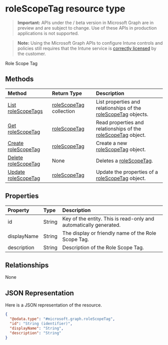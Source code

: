 ﻿# roleScopeTag resource type

> **Important:** APIs under the / beta version in Microsoft Graph are in preview and are subject to change. Use of these APIs in production applications is not supported.

> **Note:** Using the Microsoft Graph APIs to configure Intune controls and policies still requires that the Intune service is [correctly licensed](https://go.microsoft.com/fwlink/?linkid=839381) by the customer.

Role Scope Tag
## Methods
|Method|Return Type|Description|
|:---|:---|:---|
|[List roleScopeTags](../api/intune_rbac_rolescopetag_list.md)|[roleScopeTag](../resources/intune_rbac_rolescopetag.md) collection|List properties and relationships of the [roleScopeTag](../resources/intune_rbac_rolescopetag.md) objects.|
|[Get roleScopeTag](../api/intune_rbac_rolescopetag_get.md)|[roleScopeTag](../resources/intune_rbac_rolescopetag.md)|Read properties and relationships of the [roleScopeTag](../resources/intune_rbac_rolescopetag.md) object.|
|[Create roleScopeTag](../api/intune_rbac_rolescopetag_create.md)|[roleScopeTag](../resources/intune_rbac_rolescopetag.md)|Create a new [roleScopeTag](../resources/intune_rbac_rolescopetag.md) object.|
|[Delete roleScopeTag](../api/intune_rbac_rolescopetag_delete.md)|None|Deletes a [roleScopeTag](../resources/intune_rbac_rolescopetag.md).|
|[Update roleScopeTag](../api/intune_rbac_rolescopetag_update.md)|[roleScopeTag](../resources/intune_rbac_rolescopetag.md)|Update the properties of a [roleScopeTag](../resources/intune_rbac_rolescopetag.md) object.|

## Properties
|Property|Type|Description|
|:---|:---|:---|
|id|String|Key of the entity. This is read-only and automatically generated.|
|displayName|String|The display or friendly name of the Role Scope Tag.|
|description|String|Description of the Role Scope Tag.|

## Relationships
None
## JSON Representation
Here is a JSON representation of the resource.
<!-- {
  "blockType": "resource",
  "keyProperty": "id",
  "@odata.type": "microsoft.graph.roleScopeTag"
}
-->
``` json
{
  "@odata.type": "#microsoft.graph.roleScopeTag",
  "id": "String (identifier)",
  "displayName": "String",
  "description": "String"
}
```





